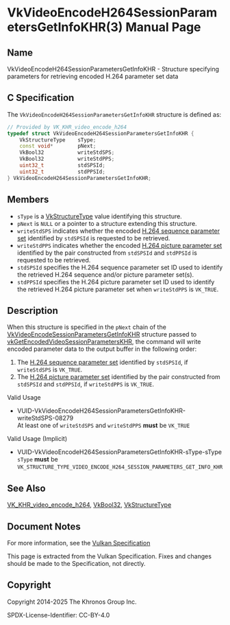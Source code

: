 # VkVideoEncodeH264SessionParametersGetInfoKHR(3) Manual Page

## Name

VkVideoEncodeH264SessionParametersGetInfoKHR - Structure specifying parameters for retrieving encoded H.264 parameter set data



## [](#_c_specification)C Specification

The `VkVideoEncodeH264SessionParametersGetInfoKHR` structure is defined as:

```c++
// Provided by VK_KHR_video_encode_h264
typedef struct VkVideoEncodeH264SessionParametersGetInfoKHR {
    VkStructureType    sType;
    const void*        pNext;
    VkBool32           writeStdSPS;
    VkBool32           writeStdPPS;
    uint32_t           stdSPSId;
    uint32_t           stdPPSId;
} VkVideoEncodeH264SessionParametersGetInfoKHR;
```

## [](#_members)Members

- `sType` is a [VkStructureType](https://registry.khronos.org/vulkan/specs/latest/man/html/VkStructureType.html) value identifying this structure.
- `pNext` is `NULL` or a pointer to a structure extending this structure.
- `writeStdSPS` indicates whether the encoded [H.264 sequence parameter set](https://registry.khronos.org/vulkan/specs/latest/html/vkspec.html#encode-h264-sps) identified by `stdSPSId` is requested to be retrieved.
- `writeStdPPS` indicates whether the encoded [H.264 picture parameter set](https://registry.khronos.org/vulkan/specs/latest/html/vkspec.html#encode-h264-pps) identified by the pair constructed from `stdSPSId` and `stdPPSId` is requested to be retrieved.
- `stdSPSId` specifies the H.264 sequence parameter set ID used to identify the retrieved H.264 sequence and/or picture parameter set(s).
- `stdPPSId` specifies the H.264 picture parameter set ID used to identify the retrieved H.264 picture parameter set when `writeStdPPS` is `VK_TRUE`.

## [](#_description)Description

When this structure is specified in the `pNext` chain of the [VkVideoEncodeSessionParametersGetInfoKHR](https://registry.khronos.org/vulkan/specs/latest/man/html/VkVideoEncodeSessionParametersGetInfoKHR.html) structure passed to [vkGetEncodedVideoSessionParametersKHR](https://registry.khronos.org/vulkan/specs/latest/man/html/vkGetEncodedVideoSessionParametersKHR.html), the command will write encoded parameter data to the output buffer in the following order:

1. The [H.264 sequence parameter set](https://registry.khronos.org/vulkan/specs/latest/html/vkspec.html#encode-h264-sps) identified by `stdSPSId`, if `writeStdSPS` is `VK_TRUE`.
2. The [H.264 picture parameter set](https://registry.khronos.org/vulkan/specs/latest/html/vkspec.html#encode-h264-pps) identified by the pair constructed from `stdSPSId` and `stdPPSId`, if `writeStdPPS` is `VK_TRUE`.

Valid Usage

- [](#VUID-VkVideoEncodeH264SessionParametersGetInfoKHR-writeStdSPS-08279)VUID-VkVideoEncodeH264SessionParametersGetInfoKHR-writeStdSPS-08279  
  At least one of `writeStdSPS` and `writeStdPPS` **must** be `VK_TRUE`

Valid Usage (Implicit)

- [](#VUID-VkVideoEncodeH264SessionParametersGetInfoKHR-sType-sType)VUID-VkVideoEncodeH264SessionParametersGetInfoKHR-sType-sType  
  `sType` **must** be `VK_STRUCTURE_TYPE_VIDEO_ENCODE_H264_SESSION_PARAMETERS_GET_INFO_KHR`

## [](#_see_also)See Also

[VK\_KHR\_video\_encode\_h264](https://registry.khronos.org/vulkan/specs/latest/man/html/VK_KHR_video_encode_h264.html), [VkBool32](https://registry.khronos.org/vulkan/specs/latest/man/html/VkBool32.html), [VkStructureType](https://registry.khronos.org/vulkan/specs/latest/man/html/VkStructureType.html)

## [](#_document_notes)Document Notes

For more information, see the [Vulkan Specification](https://registry.khronos.org/vulkan/specs/latest/html/vkspec.html#VkVideoEncodeH264SessionParametersGetInfoKHR)

This page is extracted from the Vulkan Specification. Fixes and changes should be made to the Specification, not directly.

## [](#_copyright)Copyright

Copyright 2014-2025 The Khronos Group Inc.

SPDX-License-Identifier: CC-BY-4.0